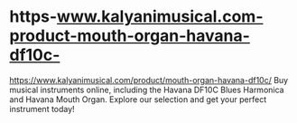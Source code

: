 # https-www.kalyanimusical.com-product-mouth-organ-havana-df10c-
https://www.kalyanimusical.com/product/mouth-organ-havana-df10c/  Buy musical instruments online, including the Havana DF10C Blues Harmonica and Havana Mouth Organ. Explore our selection and get your perfect instrument today!
